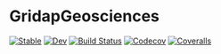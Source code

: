 # GridapGeosciences

[![Stable](https://img.shields.io/badge/docs-stable-blue.svg)](https://santiagobadia.github.io/GridapGeosciences.jl/stable)
[![Dev](https://img.shields.io/badge/docs-dev-blue.svg)](https://santiagobadia.github.io/GridapGeosciences.jl/dev)
[![Build Status](https://travis-ci.com/santiagobadia/GridapGeosciences.jl.svg?branch=master)](https://travis-ci.com/santiagobadia/GridapGeosciences.jl)
[![Codecov](https://codecov.io/gh/santiagobadia/GridapGeosciences.jl/branch/master/graph/badge.svg)](https://codecov.io/gh/santiagobadia/GridapGeosciences.jl)
[![Coveralls](https://coveralls.io/repos/github/santiagobadia/GridapGeosciences.jl/badge.svg?branch=master)](https://coveralls.io/github/santiagobadia/GridapGeosciences.jl?branch=master)
